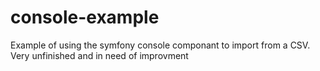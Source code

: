 console-example
===============

Example of using the symfony console componant to import from a CSV. Very unfinished and in need of improvment
